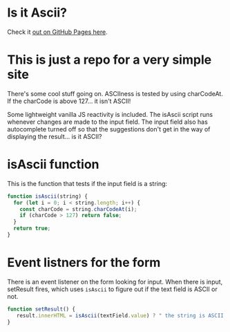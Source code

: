 # Is it Ascii?

Check it [out on GitHub Pages here](https://joshuaskootsky.github.io/tellMeIfItsAscii/).

# This is just a repo for a very simple site

There's some cool stuff going on. ASCIIness is tested by using charCodeAt. If the charCode is above 127... it isn't ASCII!

Some lightweight vanilla JS reactivity is included. The isAscii script runs whenever changes are made to the input field. The input field also has autocomplete turned off so that the suggestions don't get in the way of displaying the result... is it ASCII?

# isAscii function

This is the function that tests if the input field is a string:

```javascript
function isAscii(string) {
  for (let i = 0; i < string.length; i++) {
    const charCode = string.charCodeAt(i);
    if (charCode > 127) return false;
  }
  return true;
}
```

# Event listners for the form

There is an event listener on the form looking for input. When there is input, setResult fires, which uses `isAscii` to figure out if the text field is ASCII or not.

```javascript
function setResult() {
   result.innerHTML = isAscii(textField.value) ? " the string is ASCII " : " the string is not ASCII"
}
```